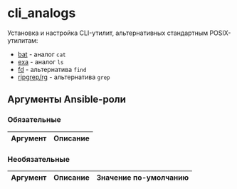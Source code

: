 # cli_analogs

Установка и настройка CLI-утилит, альтернативных стандартным POSIX-утилитам:

- [bat](https://github.com/sharkdp/bat) - аналог `cat`
- [exa](https://github.com/ogham/exa) - аналог `ls`
- [fd](https://github.com/sharkdp/fd) - альтернатива `find`
- [ripgrep/rg](https://github.com/BurntSushi/ripgrep) - альтернатива `grep`

## Аргументы Ansible-роли

### Обязательные

| Аргумент | Описание |
| --- | --- |  

### Необязательные

| Аргумент | Описание | Значение по-умолчанию |
| --- | --- | --- |
